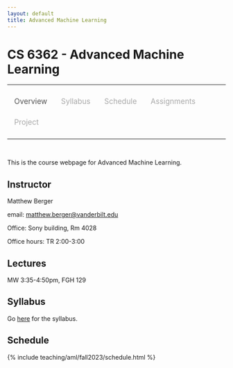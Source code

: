 ```yaml
---
layout: default
title: Advanced Machine Learning
---
```


<style>
.topnav {
  overflow: hidden;
  background-color: #fdfdfd;
}

.topnav a {
  float: left;
  color: #aaaaaa;
  text-align: center;
  padding: 14px 16px;
  text-decoration: none;
  font-size: 17px;
}

.topnav a:hover {
  color: #555555;
}

.topnav a.active {
  color: #555555;
}
</style>

# CS 6362 - Advanced Machine Learning

---

<div class='topnav'>
  <a class='active' href="/teaching/aml/fall2023">Overview</a>
  <a href="/teaching/aml/fall2023/syllabus">Syllabus</a>
  <a href="/teaching/aml/fall2023/schedule">Schedule</a>
  <a href="/teaching/aml/fall2023/assignments">Assignments</a>
  <a href="/teaching/aml/fall2023/project">Project</a>
</div>

---

<br>

This is the course webpage for Advanced Machine Learning.

## Instructor

Matthew Berger

email: <a href="mailto:matthew.berger@vanderbilt.edu">matthew.berger@vanderbilt.edu</a><br>

Office: Sony building, Rm 4028

Office hours: TR 2:00-3:00

## Lectures

MW 3:35-4:50pm, FGH 129

## Syllabus

Go [here](/teaching/aml/fall2023/syllabus) for the syllabus.

## Schedule
{% include teaching/aml/fall2023/schedule.html %}
